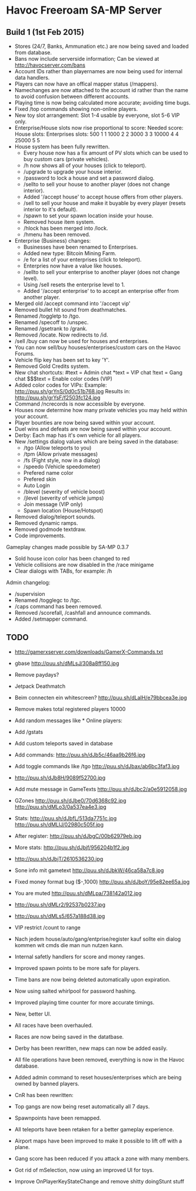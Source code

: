 Havoc Freeroam SA-MP Server
===========================

Build 1 (1st Feb 2015)
----------------------
- Stores (24/7, Banks, Ammunation etc.) are now being saved and loaded from database.
- Bans now include serverside information; Can be viewed at http://havocserver.com/bans
- Account IDs rather than playernames are now being used for internal data handlers.
- Players can now have an offical mapper status (/mappers).
- Namechanges are now attached to the account id rather than the name to avoid confusion between different accounts.
- Playing time is now being calculated more accurate; avoiding time bugs.
- Fixed /top commands showing non-online players.
- New toy slot arrangement:
	Slot 1-4 usable by everyone, slot 5-6 VIP only.
- Enterprise/House slots now rise proportional to score:
	Needed score:      House slots:    Enterprises slots:
			 500           1                 1
			1000           2                 2
			3000           3                 3
		   10000           4                 4
		   25000           5                 5
- House system has been fully rewritten.
   * Every house now has a fix amount of PV slots which can be used to buy custom cars (private vehicles). 
   * /h now shows all of your houses (click to teleport).
   * /upgrade to upgrade your house interior.
   * /password to lock a house and set a password dialog.
   * /sellto <playerid> <price> to sell your house to another player (does not change interior).
   * Added '/accept house' to accept house offers from other players.
   * /sell to sell your house and make it buyable by every player (resets interior to it's default).
   * /spawn to set your spawn location inside your house.
   * Removed house item system.
   * /hlock has been merged into /lock.
   * /hmenu has been removed.
- Enterprise (Business) changes:
   * Businesses have been renamed to Enterprises.
   * Added new type: Bitcoin Mining Farm.
   * /e for a list of your enterprises (click to teleport).
   * Enterpries now have a value like houses.
   * /sellto <playerid> <price> to sell your enterprise to another player (does not change level).
   * Using /sell resets the enterprise level to 1.
   * Added '/accept enterprise' to to accept an enterprise offer from another player.
- Merged old /accept command into '/accept vip'
- Removed bullet hit sound from deathmatches.
- Renamed /toggletp to /tgo.
- Renamed /specoff to /unspec.
- Renamed /gsetrank to /grank.
- Removed /locate. Now redirects to /id.
- /sell /buy can now be used for houses and enterprises.
- You can now sell/buy houses/enterprises/custom cars on the Havoc Forums.
- Vehicle flip key has been set to key 'Y'.
- Removed Gold Credits system.
- New chat shortcuts:
  #text = Admin chat
  *text = VIP chat
  !text = Gang chat
  $$$text = Enable color codes (VIP)
- Added color codes for VIPs: <blue> <red> <green> <yellow> <white>
  Example: http://puu.sh/grYnS/0d0c51b768.jpg
  Results in: http://puu.sh/grYsF/f2503fc124.jpg  
- Command /ncrecords is now accessible by everyone.
- Houses now determine how many private vehicles you may held within your account.
- Player bounties are now being saved within your account.
- Duel wins and defeats are now being saved within your account.
- Derby: Each map has it's own vehicle for all players.
- New /settings dialog values which are being saved in the database:
  * /tgo (Allow teleports to you)
  * /tpm (Allow private messages)
  * /fs (Fight style, now in a dialog)
  * /speedo (Vehicle speedometer)
  * Prefered name color
  * Prefered skin
  * Auto Login
  * /blevel (severity of vehicle boost)
  * /jlevel (severity of vehicle jumps)
  * Join message (VIP only)
  * Spawn location (House/Hotspot) 
- Removed dialog/teleport sounds.
- Removed dynamic ramps.
- Removed godmode textdraw.
- Code improvements.

Gameplay changes made possible by SA-MP 0.3.7
- Sold house icon color has been changed to red
- Vehicle collisions are now disabled in the /race minigame
- Clear dialogs with TABs, for example: /h

Admin changelog:
- /supervision
- Renamed /togglegc to /tgc.
- /caps command has been removed.
- Removed /scorefall, /cashfall and announce commands.
- Added /setmapper command.

TODO
----
- http://gamerxserver.com/downloads/GamerX-Commands.txt
- gbase http://puu.sh/dMLsJ/308a8ff150.jpg
- Remove paydays?
- Jetpack Deathmatch
- Beim connecten ein whitescreen? http://puu.sh/dLaIH/e79bbcea3e.jpg
- Remove makes total registered players 10000
- Add random messages like * Online players: 
- Add /gstats
- Add custom teleports saved in database
- Add commands: http://puu.sh/dJb5c/46aa9b26f6.jpg
- Add toggle commands like /tgo http://puu.sh/dJbax/ab6bc3faf3.jpg
- http://puu.sh/dJb8H/9089f52700.jpg
- Add mute message in GameTexts http://puu.sh/dJbc2/a0e5912058.jpg
- GZones http://puu.sh/dJbe0/70d6368c92.jpg http://puu.sh/dMLo3/0a537ea4e3.jpg
- Stats: http://puu.sh/dJbfL/513da7751c.jpg http://puu.sh/dMLlJ/02980c505f.jpg
- After register: http://puu.sh/dJbgC/00b62979eb.jpg
- More stats: http://puu.sh/dJbjf/956204b1f2.jpg
- http://puu.sh/dJbjT/2610536230.jpg
- Sone info mit gametext http://puu.sh/dJbkW/46ca58a7c8.jpg
- Fixed money format bug ($-,1000) http://puu.sh/dJboY/95e82ee65a.jpg
- You are muted http://puu.sh/dMLpa/738142a012.jpg
- http://puu.sh/dMLr2/92537b0237.jpg
- http://puu.sh/dMLs5/657a188d38.jpg

- VIP restrict /count to range
- Nach jedem house/auto/gang/entprise/register kauf sollte ein dialog kommen wit cmds die man nun nutzen kann.
- Internal safetly handlers for score and money ranges.
- Improved spawn points to be more safe for players.
- Time bans are now being deleted automatically upon expiration.
- Now using salted whirlpool for password hashing.
- Improved playing time counter for more accurate timings.
- New, better UI.
- All races have been overhauled.
- Races are now being saved in the datatbase.
- Derby has been rewritten, new maps can now be added easily.
- All file operations have been removed, everything is now in the Havoc database.
- Added admin command to reset houses/enterprises which are being owned by banned players.
- CnR has been rewritten:
- Top gangs are now being reset automatically all 7 days.
- Spawnpoints have been remapped.
- All teleports have been retaken for a better gameplay experience.
- Airport maps have been improved to make it possible to lift off with a plane.
- Gang score has been reduced if you attack a zone with many members.
- Got rid of mSelection, now using an improved UI for toys.
- Improve OnPlayerKeyStateChange and remove shitty doingStunt stuff
